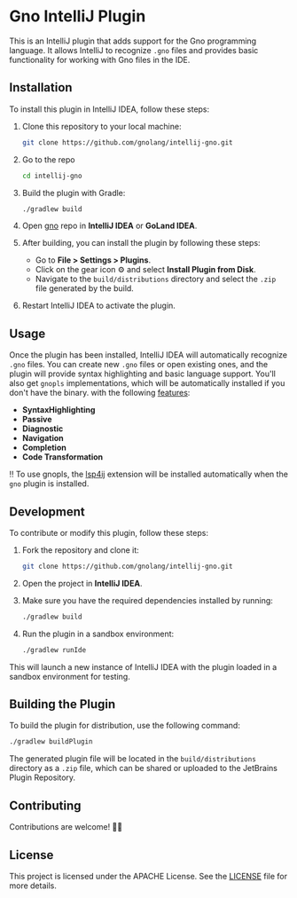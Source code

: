 
# Gno IntelliJ Plugin

This is an IntelliJ plugin that adds support for the Gno programming language. It allows IntelliJ to recognize `.gno` files and provides basic functionality for working with Gno files in the IDE.


## Installation

To install this plugin in IntelliJ IDEA, follow these steps:

1. Clone this repository to your local machine:

    ```bash
    git clone https://github.com/gnolang/intellij-gno.git
    ```

2. Go to the repo
   ```bash
   cd intellij-gno
   ```
   
3. Build the plugin with Gradle:

    ```bash
    ./gradlew build
    ```
    
4. Open [gno](https://github.com/gnolang/gno) repo in **IntelliJ IDEA** or **GoLand IDEA**.

5. After building, you can install the plugin by following these steps:
   - Go to **File > Settings > Plugins**.
   - Click on the gear icon ⚙️ and select **Install Plugin from Disk**.
   - Navigate to the `build/distributions` directory and select the `.zip` file generated by the build.

6. Restart IntelliJ IDEA to activate the plugin.

## Usage

Once the plugin has been installed, IntelliJ IDEA will automatically recognize `.gno` files. You can create new `.gno` files or open existing ones, and the plugin will provide syntax highlighting and basic language support. You'll also get `gnopls` implementations, which will be automatically installed if you don't have the binary. 
with the following [features](https://github.com/gnolang/gnopls/tree/main/doc/features):
   - **SyntaxHighlighting**
   - **Passive**
   - **Diagnostic**
   - **Navigation**
   - **Completion**
   - **Code Transformation**

‼️ To use gnopls, the [lsp4ij](https://github.com/redhat-developer/lsp4ij/tree/main) extension will be installed automatically when the `gno` plugin is installed.

## Development

To contribute or modify this plugin, follow these steps:

1. Fork the repository and clone it:

    ```bash
    git clone https://github.com/gnolang/intellij-gno.git
    ```

2. Open the project in **IntelliJ IDEA**.

3. Make sure you have the required dependencies installed by running:

    ```bash
    ./gradlew build
    ```

4. Run the plugin in a sandbox environment:

    ```bash
    ./gradlew runIde
    ```

This will launch a new instance of IntelliJ IDEA with the plugin loaded in a sandbox environment for testing.

## Building the Plugin

To build the plugin for distribution, use the following command:

```bash
./gradlew buildPlugin
```

The generated plugin file will be located in the `build/distributions` directory as a `.zip` file, which can be shared or uploaded to the JetBrains Plugin Repository.

## Contributing

Contributions are welcome! ✌🏼

## License

This project is licensed under the APACHE License. See the [LICENSE](LICENSE) file for more details.
